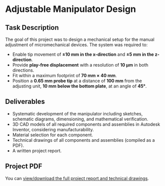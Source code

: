 # Adjustable Manipulator Design  

## Task Description  
The goal of this project was to design a mechanical setup for the manual adjustment of micromechanical devices. The system was required to:  

- Enable tip movement of **±10 mm in the x-direction** and **±5 mm in the z-direction**.  
- Provide **play-free displacement** with a resolution of **10 µm** in both directions.  
- Fit within a maximum footprint of **70 mm × 40 mm**.  
- Position a **0.65 mm probe tip** at a distance of **100 mm** from the adjusting unit, **10 mm below the bottom plate**, at an angle of **45°**.  

## Deliverables  
- Systematic development of the manipulator including sketches, schematic diagrams, dimensioning, and mathematical verification.  
- 3D CAD models of all required components and assemblies in Autodesk Inventor, considering manufacturability.  
- Material selection for each component.  
- Technical drawings of all components and assemblies (compiled as a PDF).  
- A written project report.  

## Project PDF
You can [view/download the full project report and technical drawings](docs/project_report.pdf).
